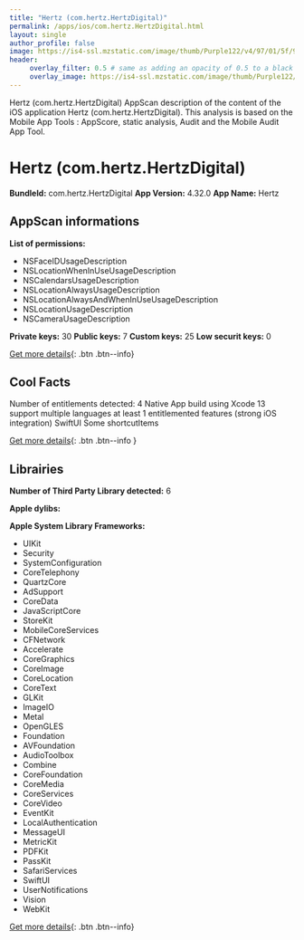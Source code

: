 ```yaml
---
title: "Hertz (com.hertz.HertzDigital)"
permalink: /apps/ios/com.hertz.HertzDigital.html
layout: single
author_profile: false
image: https://is4-ssl.mzstatic.com/image/thumb/Purple122/v4/97/01/5f/97015fac-696c-d498-6b01-4b4d666359d5/AppIcon-0-1x_U007emarketing-0-5-0-85-220.png/512x512bb.jpg
header: 
     overlay_filter: 0.5 # same as adding an opacity of 0.5 to a black background
     overlay_image: https://is4-ssl.mzstatic.com/image/thumb/Purple122/v4/97/01/5f/97015fac-696c-d498-6b01-4b4d666359d5/AppIcon-0-1x_U007emarketing-0-5-0-85-220.png/512x512bb.jpg
---
```

Hertz (com.hertz.HertzDigital) AppScan description of the content of the iOS application Hertz (com.hertz.HertzDigital). This analysis is based on the Mobile App Tools : AppScore, static analysis, Audit and the Mobile Audit App Tool.

# Hertz (com.hertz.HertzDigital)

**BundleId:** com.hertz.HertzDigital
**App Version:** 4.32.0
**App Name:** Hertz


## AppScan informations 

**List of permissions:** 
- NSFaceIDUsageDescription
- NSLocationWhenInUseUsageDescription
- NSCalendarsUsageDescription
- NSLocationAlwaysUsageDescription
- NSLocationAlwaysAndWhenInUseUsageDescription
- NSLocationUsageDescription
- NSCameraUsageDescription
  
  
**Private keys:** 30
**Public keys:** 7
**Custom keys:** 25
**Low securit keys:** 0
  
[Get more details](/pricing.html){: .btn .btn--info}

## Cool Facts

Number of entitlements detected: 4
Native App
build using Xcode 13
support multiple languages
at least 1 entitlemented features (strong iOS integration)
SwiftUI
Some shortcutItems 
  
[Get more details](/pricing.html){: .btn .btn--info }

## Librairies 
**Number of Third Party Library detected:** 6


**Apple dylibs:**


**Apple System Library Frameworks:**
- UIKit
- Security
- SystemConfiguration
- CoreTelephony
- QuartzCore
- AdSupport
- CoreData
- JavaScriptCore
- StoreKit
- MobileCoreServices
- CFNetwork
- Accelerate
- CoreGraphics
- CoreImage
- CoreLocation
- CoreText
- GLKit
- ImageIO
- Metal
- OpenGLES
- Foundation
- AVFoundation
- AudioToolbox
- Combine
- CoreFoundation
- CoreMedia
- CoreServices
- CoreVideo
- EventKit
- LocalAuthentication
- MessageUI
- MetricKit
- PDFKit
- PassKit
- SafariServices
- SwiftUI
- UserNotifications
- Vision
- WebKit


  
[Get more details](/pricing.html){: .btn .btn--info}

